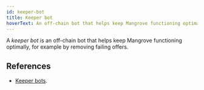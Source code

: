 ```yaml
---
id: keeper-bot
title: Keeper bot
hoverText: An off-chain bot that helps keep Mangrove functioning optimally.
---
```


A _keeper bot_ is an off-chain bot that helps keep Mangrove functioning optimally, for example by removing failing offers.

## References
* [Keeper bots](/docs/keeper-bots).